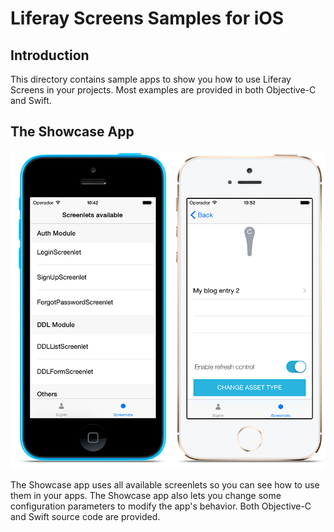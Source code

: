 # Liferay Screens Samples for iOS

## Introduction

This directory contains sample apps to show you how to use Liferay Screens in your projects. Most examples are provided in both Objective-C and Swift.

## The Showcase App

![The Showcase app.](../Documentation/Images/showcase.png)

The Showcase app uses all available screenlets so you can see how to use them in your apps. The Showcase app also lets you change some configuration parameters to modify the app's behavior. Both Objective-C and Swift source code are provided.
